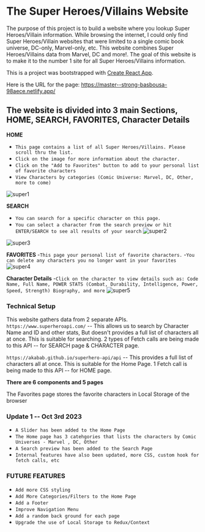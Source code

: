 # The Super Heroes/Villains Website

The purpose of this project is to build a website where you lookup Super Heroes/Villain information. 
While browsing the internet, I could only find Super Heroes/Villain websites that were limited to a single comic book universe, DC-only, Marvel-only, etc. 
This website combines Super Heroes/Villains data from Marvel, DC and more!. The goal of this website is to make it to the number 1 site for all  Super Heroes/Villains information. 


This is a project was bootstrapped with [Create React App](https://github.com/facebook/create-react-app).

Here is the URL for the page: https://master--strong-basbousa-98aece.netlify.app/

## The website is divided into 3 main Sections, HOME, SEARCH, FAVORITES, Character Details

**HOME**
- `This page contains a list of all Super Heroes/Villains. Please scroll thru the list.` 
- `Click on the image for more information about the character.`
- `Click on the "Add to Favorites" button to add to your personal list of favorite characters`
- `View Characters by categories (Comic Universe: Marvel, DC, Other, more to come)`

![super1](https://github.com/mrfritzg/herovillainapi/assets/25967991/7b00fc15-a96f-42c9-ba1b-c53cf62c6cfa)

**SEARCH**
- `You can search for a specific character on this page.`
- `You can select a character from the search preview or hit ENTER/SEARCH to see all results of your search`
![super2](https://github.com/mrfritzg/herovillainapi/assets/25967991/de155b88-ebc9-49e3-9424-58d4d8152004)

![super3](https://github.com/mrfritzg/herovillainapi/assets/25967991/3771eabb-fe91-423b-808b-2f22a04e1fba)

**FAVORITES**
-`This page your personal list of favorite characters.`
-`You can delete any characters you no longer want in your favorites`
![super4](https://github.com/mrfritzg/herovillainapi/assets/25967991/6fb2bcf9-c977-45a5-ae98-f6a3191141e7)

**Character Details**
-`Click on the character to view details such as: Code Name, Full Name, POWER STATS (Combat, Durability, Intelligence, Power, Speed, Strength) Biography, and more`
![super5](https://github.com/mrfritzg/herovillainapi/assets/25967991/902141bf-c2a4-4487-a315-22ed8f0a5909)

### Technical Setup
This website gathers data from 2 separate APIs. 
`https://www.superheroapi.com/` -- This allows us to search by Character Name and ID and other stats, But doesn't provides a full list of characters all at once. This is suitable for searching. 2 types of Fetch calls are being made to this API -- for SEARCH page & CHARACTER page.

`https://akabab.github.io/superhero-api/api` -- This provides a full list of characters all at once. This is suitable for the Home Page. 1 Fetch call is being made to this API -- for HOME page.

**There are 6 components and 5 pages**

The Favorites page stores the favorite characters in Local Storage of the browser

### Update 1 -- Oct 3rd 2023
- `A Slider has been added to the Home Page`
- `The Home page has 3 catehgories that lists the characters by Comic Universes - Marvel , DC, Other`
- `A Search preview has been added to the Search Page`
- `Internal features have also been updated, more CSS, custom hook for fetch calls, etc`

### FUTURE FEATURES 
- `Add more CSS styling`
- `Add More Categories/Filters to the Home Page`
- `Add a Footer`
- `Improve Navigation Menu`
- `Add a random back ground for each page`
- `Upgrade the use of Local Storage to Redux/Context`
